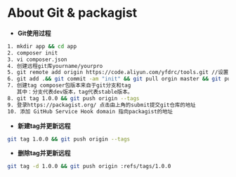 # About Git & packagist

- **Git使用过程**
```bash
1. mkdir app && cd app
2. composer init
3. vi composer.json
4. 创建远程git库yourname/yourpro
5. git remote add origin https://code.aliyun.com/yfdrc/tools.git //设置公钥略过
6. git add .&& git commit -am "init" && git pull orgin master && git push orgin master
7. 创建tag composer包版本来自于git分支和tag
   其中：分支代表dev版本，tag代表stable版本。
8. git tag 1.0.0 && git push origin --tags
9. 登录https://packagist.org/ 点击由上角的submit提交git仓库的地址
10. 添加 GitHub Service Hook domain 指向packagist的地址
```

- **新建tag并更新远程**

```bash
git tag 1.0.0 && git push origin --tags
```

- **删除tag并更新远程**
```bash
git tag -d 1.0.0 && git push origin :refs/tags/1.0.0
```